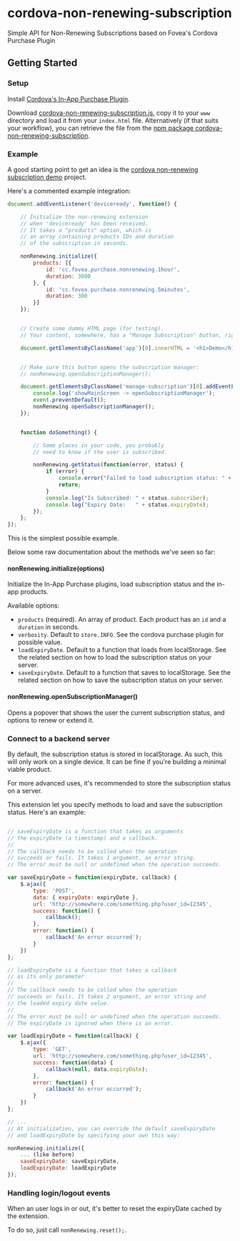 # cordova-non-renewing-subscription

Simple API for Non-Renewing Subscriptions based on Fovea's Cordova Purchase Plugin

## Getting Started

### Setup

Install [Cordova's In-App Purchase Plugin](https://github.com/j3k0/cordova-plugin-purchase).

Download [cordova-non-renewing-subscription.js](https://github.com/j3k0/cordova-non-renewing-subscription/raw/master/cordova-non-renewing-subscription.js), copy it to your `www` directory and load it from your `index.html` file. Alternatively (if that suits your workflow), you can retrieve the file from the [npm package cordova-non-renewing-subscription](https://www.npmjs.com/package/cordova-non-renewing-subscription).

### Example

A good starting point to get an idea is the [cordova non-renewing subscription demo](https://github.com/j3k0/cordova-non-renewing-subscription-demo) project.

Here's a commented example integration:

```js
document.addEventListener('deviceready', function() {

    // Initialize the non-renewing extension
    // when 'deviceready' has been received.
    // It takes a "products" option, which is
    // an array containing products IDs and duration
    // of the subscription in seconds.

    nonRenewing.initialize({
        products: [{
            id: 'cc.fovea.purchase.nonrenewing.1hour',
            duration: 3600
        }, {
            id: 'cc.fovea.purchase.nonrenewing.5minutes',
            duration: 300
        }]
    });


    // Create some dummy HTML page (for testing).
    // Your content, somewhere, has a "Manage Subscription" button, right?

    document.getElementsByClassName('app')[0].innerHTML = '<h1>Demo</h1><p><a href="#" class="manage-subscription">Manage your subscription</a></p>';


    // Make sure this button opens the subscription manager:
    // nonRenewing.openSubscriptionManager();

    document.getElementsByClassName('manage-subscription')[0].addEventListener('click', function(event) {
        console.log('showMainScreen -> openSubscriptionManager');
        event.preventDefault();
        nonRenewing.openSubscriptionManager();
    });


    function doSomething() {

        // Some places in your code, you probably
        // need to know if the user is subscribed.

        nonRenewing.getStatus(function(error, status) {
            if (error) {
                console.error("Failed to load subscription status: " + error);
                return;
            }
            console.log("Is Subscribed: " + status.subscriber);
            console.log("Expiry Date:   " + status.expiryDate);
        });
    };
});
```

This is the simplest possible example.

Below some raw documentation about the methods we've seen so far:

#### nonRenewing.initialize(options)

Initialize the In-App Purchase plugins, load subscription status and the in-app products.

Available options:

 * `products` (required). An array of product. Each product has an `id` and a `duration` in seconds.
 * `verbosity`. Default to `store.INFO`. See the cordova purchase plugin for possible value.
 * `loadExpiryDate`. Default to a function that loads from localStorage. See the related section on how to load the subscription status on your server.
 * `saveExpiryDate`. Default to a function that saves to localStorage. See the related section on how to save the subscription status on your server.

#### nonRenewing.openSubscriptionManager()

Opens a popover that shows the user the current subscription status, and options to renew or extend it.

### Connect to a backend server

By default, the subscription status is stored in localStorage. As such, this will only work on a single device. It can be fine if you're building a minimal viable product.

For more advanced uses, it's recommended to store the subscription status on a server.

This extension let you specify methods to load and save the subscription status. Here's an example:

```js

// saveExpiryDate is a function that takes as arguments
// the expiryDate (a timestamp) and a callback.
//
// The callback needs to be called when the operation
// succeeds or fails. It takes 1 argument, an error string.
// The error must be null or undefined when the operation succeeds.

var saveExpiryDate = function(expiryDate, callback) {
    $.ajax({
        type: 'POST',
        data: { expiryDate: expiryDate },
        url: 'http://somewhere.com/something.php?user_id=12345',
        success: function() {
            callback();
        },
        error: function() {
            callback('An error occurred');
        }
    })
};

// loadExpiryDate is a function that takes a callback
// as its only parameter.
//
// The callback needs to be called when the operation
// succeeds or fails. It takes 2 argument, an error string and
// the loaded expiry date value.
//
// The error must be null or undefined when the operation succeeds.
// The expiryDate is ignored when there is an error.

var loadExpiryDate = function(callback) {
    $.ajax({
        type: 'GET',
        url: 'http://somewhere.com/something.php?user_id=12345',
        success: function(data) {
            callback(null, data.expiryDate);
        },
        error: function() {
            callback('An error occurred');
        }
    })
};

// ...
// At initialization, you can override the default saveExpiryDate
// and loadExpiryDate by specifying your own this way:

nonRenewing.initialize({
    ... (like before)
    saveExpiryDate: saveExpiryDate,
    loadExpiryDate: loadExpiryDate
});

```

### Handling login/logout events

When an user logs in or out, it's better to reset the expiryDate cached by the extension.

To do so, just call `nonRenewing.reset();`.
